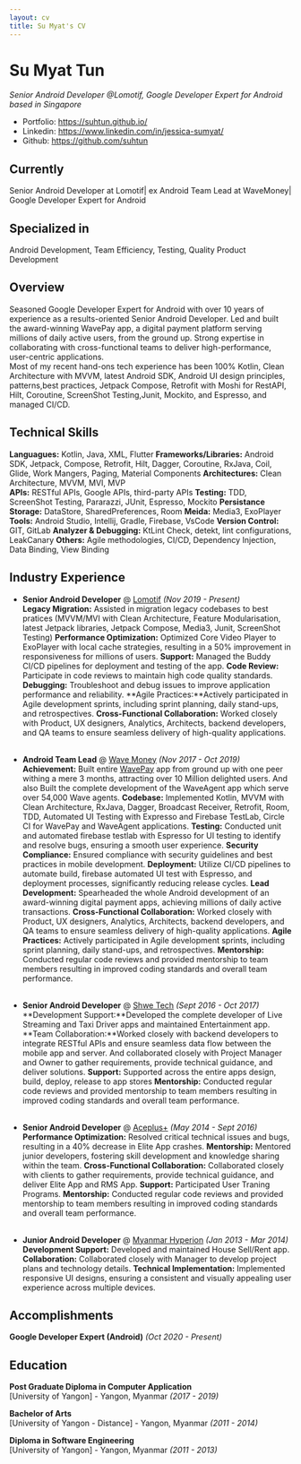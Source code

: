 ```yaml
---
layout: cv
title: Su Myat's CV
---
```


# Su Myat Tun
_Senior Android Developer @Lomotif, Google Developer Expert for Android based in Singapore_

* Portfolio: https://suhtun.github.io/
* Linkedin: https://www.linkedin.com/in/jessica-sumyat/
* Github: https://github.com/suhtun

## Currently 
Senior Android Developer at Lomotif| ex Android Team Lead at WaveMoney| Google Developer Expert for Android

## Specialized in
Android Development, Team Efficiency, Testing, Quality Product Development

## Overview
Seasoned Google Developer Expert for Android with over 10 years of experience as a results-oriented Senior Android Developer. Led and built the award-winning WavePay app, a digital payment platform serving millions of daily active users, from the ground up. Strong expertise in collaborating with cross-functional teams to deliver high-performance, user-centric applications.<br>
Most of my recent hand-ons tech experience has been 100% Kotlin, Clean Architecture with MVVM, latest Android SDK, Android UI design principles, patterns,best practices, Jetpack Compose, Retrofit with Moshi for RestAPI, Hilt, Coroutine, ScreenShot Testing,Junit, Mockito, and Espresso, and managed CI/CD.


## Technical Skills
**Languagues:** Kotlin, Java, XML, Flutter
**Frameworks/Libraries:** Android SDK, Jetpack, Compose, Retrofit, Hilt, Dagger, Coroutine, RxJava, Coil, Glide, Work Mangers, Paging, Material Components
**Architectures:** Clean Architecture, MVVM, MVI, MVP  
**APIs:** RESTful APIs, Google APIs, third-party APIs
**Testing:** TDD, ScreenShot Testing, Pararazzi, JUnit, Espresso, Mockito
**Persistance Storage:** DataStore, SharedPreferences, Room 
**Meida:** Media3, ExoPlayer 
**Tools:** Android Studio, Intellij, Gradle, Firebase, VsCode
**Version Control:** GIT, GitLab
**Analyzer & Debugging:** KtLint Check, detekt, lint configurations, LeakCanary
**Others:** Agile methodologies, CI/CD, Dependency Injection, Data Binding, View Binding

## Industry Experience

* **Senior Android Developer** @ [Lomotif](https://lomotif.com/) _(Nov 2019 - Present)_ <br>
**Legacy Migration:** Assisted in migration legacy codebases to best pratices (MVVM/MVI with Clean Architecture, Feature Modularisation, latest Jetpack libraries, Jetpack Compose, Media3, Junit, ScreenShot Testing)
**Performance Optimization:** Optimized Core Video Player to ExoPlayer with local cache strategies, resulting in a 50% improvement in responsiveness for millions of users.
**Support:** Managed the Buddy CI/CD pipelines for deployment and testing of the app. 
**Code Review:** Participate in code reviews to maintain high code quality standards.
**Debugging:** Troubleshoot and debug issues to improve application performance and reliability.
**Agile Practices:**Actively participated in Agile development sprints, including sprint planning, daily stand-ups, and retrospectives.
**Cross-Functional Collaboration:** Worked closely with Product, UX designers, Analytics, Architects, backend developers, and QA teams to ensure seamless delivery of high-quality applications.
<br><br>

* **Android Team Lead** @ [Wave Money](https://www.linkedin.com/company/wavemoneymyanmar/?originalSubdomain=mm) _(Nov 2017 - Oct 2019)_ <br>
**Achievement:** Built entire [WavePay](https://play.google.com/store/apps/details?id=mm.com.wavemoney.wavepay&hl=en&gl=US) app from ground up with one peer withing a mere 3 months, attracting over 10 Million delighted users. And also  Built the complete development of the WaveAgent app which serve over 54,000 Wave agents.
**Codebase:** Implemented Kotlin, MVVM with Clean Architecture, RxJava, Dagger, Broadcast Receiver, Retrofit, Room, TDD, Automated UI Testing with Expresso and Firebase TestLab, Circle CI for WavePay and WaveAgent applications. 
**Testing:** Conducted unit and automated firebase testlab with Espresso for UI testing to identify and resolve bugs, ensuring a smooth user experience.
**Security Compliance:** Ensured compliance with security guidelines and best practices in mobile development.
**Deployment:** Utilize CI/CD pipelines to automate build, firebase automated UI test with Espresso, and deployment processes, significantly reducing release cycles.
**Lead Development:** Spearheaded the whole Android development of an award-winning digital payment apps, achieving millions of daily active transactions.
**Cross-Functional Collaboration:** Worked closely with Product, UX designers, Analytics, Architects, backend developers, and QA teams to ensure seamless delivery of high-quality applications.
**Agile Practices:** Actively participated in Agile development sprints, including sprint planning, daily stand-ups, and retrospectives.
**Mentorship:** Conducted regular code reviews and provided mentorship to team members resulting in improved coding standards and overall team performance.
<br><br>
* **Senior Android Developer** @ [Shwe Tech]() _(Sept 2016 - Oct 2017)_ <br>
**Development Support:**Developed the complete developer of Live Streaming and Taxi Driver apps and maintained Entertainment app.
**Team Collaboration:**Worked closely with backend developers to integrate RESTful APIs and ensure seamless data flow between the mobile app and server. And collaborated closely with Project Manager and Owner to gather requirements, provide technical guidance, and deliver solutions.
**Support:** Supported across the entire apps design, build, deploy, release to app stores 
**Mentorship:** Conducted regular code reviews and provided mentorship to team members resulting in improved coding standards and overall team performance.
<br><br>

* **Senior Android Developer** @ [Aceplus+](https://aceplussolutions.com/about-us/) _(May 2014 - Sept 2016)_ <br>
**Performance Optimization:** Resolved critical technical issues and bugs, resulting in a 40% decrease in Elite App crashes.
**Mentorship:** Mentored junior developers, fostering skill development and knowledge sharing within the team.
**Cross-Functional Collaboration:** Collaborated closely with clients to gather requirements, provide technical guidance, and deliver Elite App and RMS App.
**Support:** Participated User Traning Programs. 
**Mentorship:** Conducted regular code reviews and provided mentorship to team members resulting in improved coding standards and overall team performance.
<br><br>

* **Junior Android Developer** @ [Myanmar Hyperion](https://www.ascribe.io/) _(Jan 2013 - Mar 2014)_ <br>
**Development Support:** Developed and maintained House Sell/Rent app.
**Collaboration:** Collaborated closely with Manager to develop project plans and technology details.
**Technical Implementation:** Implemented responsive UI designs, ensuring a consistent and visually appealing user experience across multiple devices.


## Accomplishments

**Google Developer Expert (Android)** _(Oct 2020 - Present)_<br>

## Education

**Post Graduate Diploma in Computer Application**<br>
[University of Yangon] - Yangon, Myanmar _(2017 - 2019)_

**Bachelor of Arts**<br>
[University of Yangon - Distance] - Yangon, Myanmar _(2011 - 2014)_

**Diploma in Software Engineering**<br>
[University of Yangon] - Yangon, Myanmar _(2011 - 2013)_

<!-- ### Footer

Last updated: 10 Jul 2024 -->


